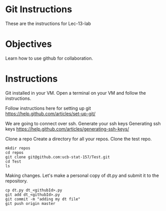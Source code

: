 Git Instructions
================

These are the instructions for Lec-13-lab

# Objectives
Learn how to use github for collaboration.

# Instructions
Git installed in your VM. Open a terminal on your VM and
follow the instructions.

Follow instructions here for setting up git
https://help.github.com/articles/set-up-git/

We are going to connect over ssh. Generate your ssh keys
Generating ssh keys https://help.github.com/articles/generating-ssh-keys/

Clone a repo
Create a directory for all your repos. Clone the test repo.

```
mkdir repos
cd repos
git clone git@github.com:ucb-stat-157/Test.git
cd Test
ls
```

Making changes. Let's make a personal copy of dt.py and submit it to the
repository.
```
cp dt.py dt_<githubId>.py
git add dt_<githubId>.py
git commit -m "adding my dt file"
git push origin master
```

